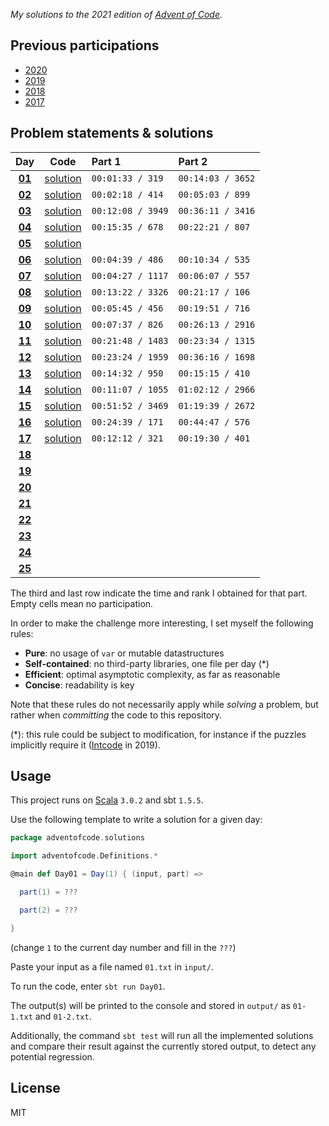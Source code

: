 _My solutions to the 2021 edition of [Advent of Code](https://adventofcode.com/2021)._

## Previous participations

* [2020](https://github.com/FlorianCassayre/AdventOfCode-2020)
* [2019](https://github.com/FlorianCassayre/AdventOfCode-2019)
* [2018](https://github.com/FlorianCassayre/AdventOfCode-2018)
* [2017](https://github.com/FlorianCassayre/AdventOfCode-2017)

## Problem statements & solutions

<div align="center">

  | Day | Code | Part 1 | Part 2 |
  |:---:|:---:|:---|:---|
  | **[01](https://adventofcode.com/2021/day/1)** | [solution](src/main/scala/adventofcode/solutions/Day01.scala) | `00:01:33 / 319` | `00:14:03 / 3652` |
  | **[02](https://adventofcode.com/2021/day/2)** | [solution](src/main/scala/adventofcode/solutions/Day02.scala) | `00:02:18 / 414` | `00:05:03 / 899` |
  | **[03](https://adventofcode.com/2021/day/3)** | [solution](src/main/scala/adventofcode/solutions/Day03.scala) | `00:12:08 / 3949` | `00:36:11 / 3416` |
  | **[04](https://adventofcode.com/2021/day/4)** | [solution](src/main/scala/adventofcode/solutions/Day04.scala) | `00:15:35 / 678` | `00:22:21 / 807` |
  | **[05](https://adventofcode.com/2021/day/5)** | [solution](src/main/scala/adventofcode/solutions/Day05.scala) |  |  |
  | **[06](https://adventofcode.com/2021/day/6)** | [solution](src/main/scala/adventofcode/solutions/Day06.scala) | `00:04:39 / 486` | `00:10:34 / 535` |
  | **[07](https://adventofcode.com/2021/day/7)** | [solution](src/main/scala/adventofcode/solutions/Day07.scala) | `00:04:27 / 1117` | `00:06:07 / 557` |
  | **[08](https://adventofcode.com/2021/day/8)** | [solution](src/main/scala/adventofcode/solutions/Day08.scala) | `00:13:22 / 3326` | `00:21:17 / 106` |
  | **[09](https://adventofcode.com/2021/day/9)** | [solution](src/main/scala/adventofcode/solutions/Day09.scala) | `00:05:45 / 456` | `00:19:51 / 716` |
  | **[10](https://adventofcode.com/2021/day/10)** | [solution](src/main/scala/adventofcode/solutions/Day10.scala) | `00:07:37 / 826` | `00:26:13 / 2916` |
  | **[11](https://adventofcode.com/2021/day/11)** | [solution](src/main/scala/adventofcode/solutions/Day11.scala) | `00:21:48 / 1483` | `00:23:34 / 1315` |
  | **[12](https://adventofcode.com/2021/day/12)** | [solution](src/main/scala/adventofcode/solutions/Day12.scala) | `00:23:24 / 1959` | `00:36:16 / 1698` |
  | **[13](https://adventofcode.com/2021/day/13)** | [solution](src/main/scala/adventofcode/solutions/Day13.scala) | `00:14:32 / 950` | `00:15:15 / 410` |
  | **[14](https://adventofcode.com/2021/day/14)** | [solution](src/main/scala/adventofcode/solutions/Day14.scala) | `00:11:07 / 1055` | `01:02:12 / 2966` |
  | **[15](https://adventofcode.com/2021/day/15)** | [solution](src/main/scala/adventofcode/solutions/Day15.scala) | `00:51:52 / 3469` | `01:19:39 / 2672` |
  | **[16](https://adventofcode.com/2021/day/16)** | [solution](src/main/scala/adventofcode/solutions/Day16.scala) | `00:24:39 / 171` | `00:44:47 / 576` |
  | **[17](https://adventofcode.com/2021/day/17)** | [solution](src/main/scala/adventofcode/solutions/Day17.scala) | `00:12:12 / 321` | `00:19:30 / 401` |
  | **[18](https://adventofcode.com/2021/day/18)** | [](src/main/scala/adventofcode/solutions/Day18.scala) |  |  |
  | **[19](https://adventofcode.com/2021/day/19)** | [](src/main/scala/adventofcode/solutions/Day19.scala) |  |  |
  | **[20](https://adventofcode.com/2021/day/20)** | [](src/main/scala/adventofcode/solutions/Day20.scala) |  |  |
  | **[21](https://adventofcode.com/2021/day/21)** | [](src/main/scala/adventofcode/solutions/Day21.scala) |  |  |
  | **[22](https://adventofcode.com/2021/day/22)** | [](src/main/scala/adventofcode/solutions/Day22.scala) |  |  |
  | **[23](https://adventofcode.com/2021/day/23)** | [](src/main/scala/adventofcode/solutions/Day23.scala) |  |  |
  | **[24](https://adventofcode.com/2021/day/24)** | [](src/main/scala/adventofcode/solutions/Day24.scala) |  |  |
  | **[25](https://adventofcode.com/2021/day/25)** | [](src/main/scala/adventofcode/solutions/Day25.scala) |  |  |

</div>

The third and last row indicate the time and rank I obtained for that part. Empty cells mean no participation.

In order to make the challenge more interesting, I set myself the following rules:

* **Pure**: no usage of `var` or mutable datastructures
* **Self-contained**: no third-party libraries, one file per day (*)
* **Efficient**: optimal asymptotic complexity, as far as reasonable
* **Concise**: readability is key

Note that these rules do not necessarily apply while _solving_ a problem, but rather when _committing_ the code to this repository.

(*): this rule could be subject to modification, for instance if the puzzles implicitly require it ([Intcode](https://adventofcode.com/2019/day/9) in 2019).

## Usage

This project runs on [Scala](https://scala-lang.org) `3.0.2` and sbt `1.5.5`.

Use the following template to write a solution for a given day:

```Scala
package adventofcode.solutions

import adventofcode.Definitions.*

@main def Day01 = Day(1) { (input, part) =>

  part(1) = ???

  part(2) = ???

}
```
(change `1` to the current day number and fill in the `???`)

Paste your input as a file named `01.txt` in `input/`.

To run the code, enter `sbt run Day01`.

The output(s) will be printed to the console and stored in `output/` as `01-1.txt` and `01-2.txt`.

Additionally, the command `sbt test` will run all the implemented solutions and compare their result against the currently stored output, to detect any potential regression.

## License

MIT
